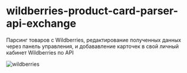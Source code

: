 # wildberries-product-card-parser-api-exchange
Парсинг товаров с Wildberries, редактирование полученных данных через панель управления, и добававление карточек в свой личный кабинет Wildberries по API

![wildberries](https://github.com/yozuul/wildberries-product-card-parser-api-exchange/blob/master/wildberries.gif)